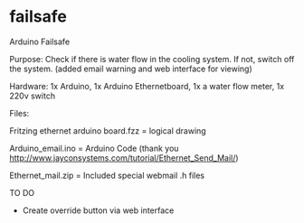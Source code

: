 failsafe
========

Arduino Failsafe

Purpose: Check if there is water flow in the cooling system. If not, switch off the system. (added email warning and web interface for viewing)

Hardware: 1x Arduino, 1x Arduino Ethernetboard, 1x a water flow meter, 1x 220v switch

Files: 

Fritzing ethernet arduino board.fzz  = logical drawing 

Arduino_email.ino = Arduino Code (thank you http://www.jayconsystems.com/tutorial/Ethernet_Send_Mail/)

Ethernet_mail.zip = Included special webmail .h files


TO DO

- Create override button via web interface

